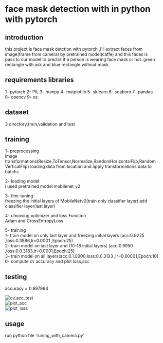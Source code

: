 # face mask detection with in python with pytorch

## introduction
  this project is face mask detction with pytorch ,i'll extract faces from image(frame from camera) by pretrained model(caffe) and this faces is pass to our model to predict if a person is wearing face mask or not.
  green rectangle with ask and blue rectangle without mask.
## requirements libraries
  1- pytorch
  2- PIL
  3- numpy
  4- matplotlib
  5- sklearn
  6- seaborn
  7- pandas
  8- opencv
  9- os
## dataset  
  3 directory,train,validation and test

## training  
  1- preprocessing  
      image transformations(Resize,ToTensor,Normalize,RandomHorizontalFlip,RandomVerticalFlip)
      loading data from location and apply transformations
      data to batchs
      
  2- loading model  
      i used pretrained model mobilenet_v2
      
  3- fine-tuning  
      freezing the initial layers of MobileNetv2(train only classifier layer)
      add classifier layer(last layer)
      
  4- choosing optimizer and loss Function  
      Adam and CrossEntropyLoss 
      
  5- training  
      1- train model on only last layer and freezing initial layers (acc:0.9225  ,loss:0.3886,lr=0.0001 ,Epoch:25)  
      2- train model on last layer and (10-18 initial layers) (acc:0.9950  ,loss:0.0.3183,lr=0.0001,Epoch:25)  
      3- train model on all layers(acc:0.1.0000,loss:0.0.3133 ,lr=0.00001,Epoch:10)  
  6- compute cv accuracy and plot loss,acc  

## testing  
  accuracy = 0.997984  
  
  ![cv_acc_test](https://user-images.githubusercontent.com/90579377/201539906-22aad5c2-da7e-4edf-97e5-66aa6015a3f1.png)  
  ![plot_acc](https://user-images.githubusercontent.com/90579377/201539919-7c358a5d-7924-407c-a969-1063ff09b109.png)  
  ![plot_loss](https://user-images.githubusercontent.com/90579377/201539928-4ee7c89d-05e2-4e39-a1bd-ec117a5f8459.png)  

## usage  
  run python file 'runing_with_camera.py'




  





